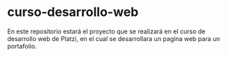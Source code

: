 # curso-desarrollo-web
En este repositorio estará el proyecto que se realizará en el curso de desarrollo web de Platzi, en el cual se desarrollara un pagina web para un portafolio.
